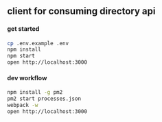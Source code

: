 ## client for consuming directory api


#### get started

```bash
cp .env.example .env
npm install
npm start
open http://localhost:3000
```


#### dev workflow

```bash
npm install -g pm2
pm2 start processes.json
webpack -w
open http://localhost:3000
```
